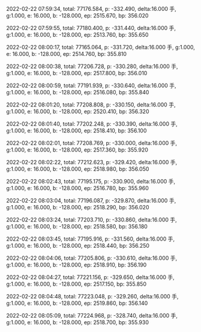 2022-02-22 07:59:34, total: 77176.584, p: -332.490, delta:16.000 手, g:1.000, e: 16.000, b: -128.000, ep: 2515.670, bp: 356.020

2022-02-22 07:59:55, total: 77180.400, p: -331.440, delta:16.000 手, g:1.000, e: 16.000, b: -128.000, ep: 2513.760, bp: 355.650

2022-02-22 08:00:17, total: 77165.064, p: -331.720, delta:16.000 手, g:1.000, e: 16.000, b: -128.000, ep: 2514.760, bp: 355.810

2022-02-22 08:00:38, total: 77206.728, p: -330.280, delta:16.000 手, g:1.000, e: 16.000, b: -128.000, ep: 2517.800, bp: 356.010

2022-02-22 08:00:59, total: 77191.939, p: -330.640, delta:16.000 手, g:1.000, e: 16.000, b: -128.000, ep: 2516.080, bp: 355.840

2022-02-22 08:01:20, total: 77208.808, p: -330.150, delta:16.000 手, g:1.000, e: 16.000, b: -128.000, ep: 2520.410, bp: 356.320

2022-02-22 08:01:40, total: 77202.248, p: -330.390, delta:16.000 手, g:1.000, e: 16.000, b: -128.000, ep: 2518.410, bp: 356.100

2022-02-22 08:02:01, total: 77208.769, p: -330.000, delta:16.000 手, g:1.000, e: 16.000, b: -128.000, ep: 2517.360, bp: 355.920

2022-02-22 08:02:22, total: 77212.623, p: -329.420, delta:16.000 手, g:1.000, e: 16.000, b: -128.000, ep: 2518.980, bp: 356.050

2022-02-22 08:02:43, total: 77195.175, p: -330.900, delta:16.000 手, g:1.000, e: 16.000, b: -128.000, ep: 2516.780, bp: 355.960

2022-02-22 08:03:04, total: 77196.087, p: -329.870, delta:16.000 手, g:1.000, e: 16.000, b: -128.000, ep: 2518.290, bp: 356.020

2022-02-22 08:03:24, total: 77203.710, p: -330.860, delta:16.000 手, g:1.000, e: 16.000, b: -128.000, ep: 2518.580, bp: 356.180

2022-02-22 08:03:45, total: 77195.916, p: -331.560, delta:16.000 手, g:1.000, e: 16.000, b: -128.000, ep: 2518.440, bp: 356.250

2022-02-22 08:04:06, total: 77205.806, p: -330.610, delta:16.000 手, g:1.000, e: 16.000, b: -128.000, ep: 2518.910, bp: 356.190

2022-02-22 08:04:27, total: 77221.156, p: -329.650, delta:16.000 手, g:1.000, e: 16.000, b: -128.000, ep: 2517.150, bp: 355.850

2022-02-22 08:04:48, total: 77223.048, p: -329.260, delta:16.000 手, g:1.000, e: 16.000, b: -128.000, ep: 2519.860, bp: 356.140

2022-02-22 08:05:09, total: 77224.968, p: -328.740, delta:16.000 手, g:1.000, e: 16.000, b: -128.000, ep: 2518.700, bp: 355.930